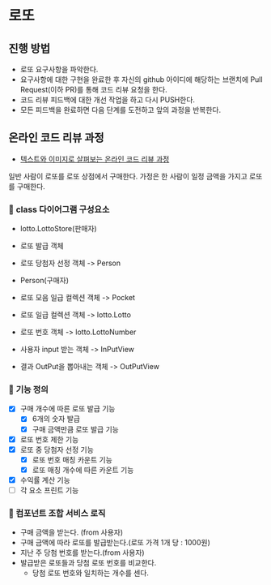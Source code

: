 # 로또
## 진행 방법
* 로또 요구사항을 파악한다.
* 요구사항에 대한 구현을 완료한 후 자신의 github 아이디에 해당하는 브랜치에 Pull Request(이하 PR)를 통해 코드 리뷰 요청을 한다.
* 코드 리뷰 피드백에 대한 개선 작업을 하고 다시 PUSH한다.
* 모든 피드백을 완료하면 다음 단계를 도전하고 앞의 과정을 반복한다.

## 온라인 코드 리뷰 과정
* [텍스트와 이미지로 살펴보는 온라인 코드 리뷰 과정](https://github.com/next-step/nextstep-docs/tree/master/codereview)

일반 사람이 로또를 로또 상점에서 구매한다.
가정은 한 사람이 일정 금액을 가지고 로또를 구매한다. 

### 🚀 **class 다이어그램 구성요소**
- lotto.LottoStore(판매자)
- 로또 발급 객체
- 로또 당첨자 선정 객체  -> Person
  

- Person(구매자)
- 로또 모음 일급 컬렉션 객체 -> Pocket
- 로또 일급 컬렉션 객체 -> lotto.Lotto 
- 로또 번호 객체 -> lotto.LottoNumber

- 사용자 input 받는 객체 -> InPutView
- 결과 OutPut을 뽑아내는 객체 -> OutPutView
### 🚀 **기능 정의**
- [x] 구매 개수에 따른 로또 발급 기능
  - [x] 6개의 숫자 발급
  - [x] 구매 금액만큼 로또 발급 기능
- [x] 로또 번호 제한 기능
- [x] 로또 중 당첨자 선정 기능
  - [x] 로또 번호 매칭 카운트 기능
  - [x] 로또 매칭 개수에 따른 카운트 기능
- [x] 수익률 계산 기능
- [ ] 각 요소 프린트 기능

### 🚀 컴포넌트 조합 서비스 로직

- 구매 금액을 받는다. (from 사용자)
- 구매 금액에 따라 로또를 발급받는다.(로또 가격 1개 당 : 1000원)
- 지난 주 당첨 번호를 받는다.(from 사용자)
- 발급받은 로또들과 당첨 로또 번호를 비교한다.
    - 당첨 로또 번호와 일치하는 개수를 센다.
